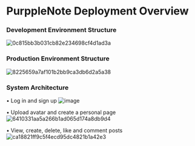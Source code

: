 # PurppleNote Deployment Overview

### Development Environment Structure
![0c815bb3b031cb82e234698cf4d1ad3a](https://github.com/user-attachments/assets/b6771388-7491-4f7b-bea6-9e56fe758e81)

### Production Environment Structure
![8225659a7af101b2bb9ca3db6d2a5a38](https://github.com/user-attachments/assets/709a6256-464f-4317-8dde-e6df2abe3e9b)



### System Architecture 

• Log in and sign up 
![image](https://github.com/user-attachments/assets/199e2a14-7721-4d20-95de-97aea093e71d)

• Upload avatar and create a personal page 
![6410331aa5a266b1ad065d174a8db9d4](https://github.com/user-attachments/assets/d257bfc3-02f4-4f06-84a1-56bb28fed0ce)

• View, create, delete, like and comment posts
![ca18821ff9c5f4ecd95dc4821b1a42e3](https://github.com/user-attachments/assets/04c318d8-858d-4b6b-b46e-19fbe27a4384)
